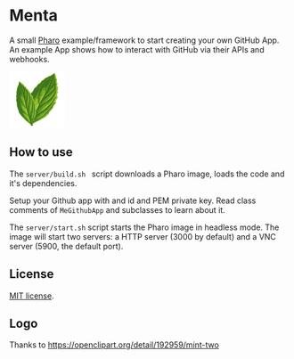 # Menta

A small [Pharo](https://pharo.org/) example/framework to start creating your own GitHub App. An example App shows how to interact with GitHub via their APIs and webhooks.

<img src="assets/mint.png" alt="logo" width="100"/>

## How to use

The `server/build.sh ` script downloads a Pharo image, loads the code and it's dependencies. 

Setup your Github app with and id and PEM private key. Read class comments of `MeGithubApp` and subclasses to learn about it.

The `server/start.sh` script starts the Pharo image in headless mode. The image will start two servers: a HTTP server (3000 by default) and a VNC server (5900, the default port).

## License

[MIT license](https://mit-license.org/).

## Logo

Thanks to https://openclipart.org/detail/192959/mint-two
